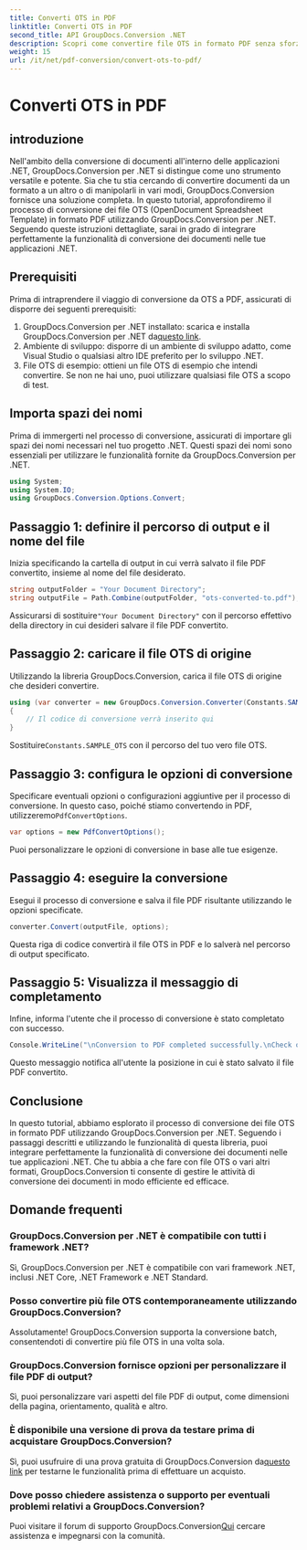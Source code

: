 ```yaml
---
title: Converti OTS in PDF
linktitle: Converti OTS in PDF
second_title: API GroupDocs.Conversion .NET
description: Scopri come convertire file OTS in formato PDF senza sforzo utilizzando GroupDocs.Conversion per .NET. Tutorial passo passo incluso.
weight: 15
url: /it/net/pdf-conversion/convert-ots-to-pdf/
---
```


# Converti OTS in PDF

## introduzione
Nell'ambito della conversione di documenti all'interno delle applicazioni .NET, GroupDocs.Conversion per .NET si distingue come uno strumento versatile e potente. Sia che tu stia cercando di convertire documenti da un formato a un altro o di manipolarli in vari modi, GroupDocs.Conversion fornisce una soluzione completa. In questo tutorial, approfondiremo il processo di conversione dei file OTS (OpenDocument Spreadsheet Template) in formato PDF utilizzando GroupDocs.Conversion per .NET. Seguendo queste istruzioni dettagliate, sarai in grado di integrare perfettamente la funzionalità di conversione dei documenti nelle tue applicazioni .NET.
## Prerequisiti
Prima di intraprendere il viaggio di conversione da OTS a PDF, assicurati di disporre dei seguenti prerequisiti:
1.  GroupDocs.Conversion per .NET installato: scarica e installa GroupDocs.Conversion per .NET da[questo link](https://releases.groupdocs.com/conversion/net/).
2. Ambiente di sviluppo: disporre di un ambiente di sviluppo adatto, come Visual Studio o qualsiasi altro IDE preferito per lo sviluppo .NET.
3. File OTS di esempio: ottieni un file OTS di esempio che intendi convertire. Se non ne hai uno, puoi utilizzare qualsiasi file OTS a scopo di test.

## Importa spazi dei nomi
Prima di immergerti nel processo di conversione, assicurati di importare gli spazi dei nomi necessari nel tuo progetto .NET. Questi spazi dei nomi sono essenziali per utilizzare le funzionalità fornite da GroupDocs.Conversion per .NET.
```csharp
using System;
using System.IO;
using GroupDocs.Conversion.Options.Convert;
```
## Passaggio 1: definire il percorso di output e il nome del file
Inizia specificando la cartella di output in cui verrà salvato il file PDF convertito, insieme al nome del file desiderato.
```csharp
string outputFolder = "Your Document Directory";
string outputFile = Path.Combine(outputFolder, "ots-converted-to.pdf");
```
 Assicurarsi di sostituire`"Your Document Directory"` con il percorso effettivo della directory in cui desideri salvare il file PDF convertito.
## Passaggio 2: caricare il file OTS di origine
Utilizzando la libreria GroupDocs.Conversion, carica il file OTS di origine che desideri convertire.
```csharp
using (var converter = new GroupDocs.Conversion.Converter(Constants.SAMPLE_OTS))
{
    // Il codice di conversione verrà inserito qui
}
```
 Sostituire`Constants.SAMPLE_OTS` con il percorso del tuo vero file OTS.
## Passaggio 3: configura le opzioni di conversione
 Specificare eventuali opzioni o configurazioni aggiuntive per il processo di conversione. In questo caso, poiché stiamo convertendo in PDF, utilizzeremo`PdfConvertOptions`.
```csharp
var options = new PdfConvertOptions();
```
Puoi personalizzare le opzioni di conversione in base alle tue esigenze.
## Passaggio 4: eseguire la conversione
Esegui il processo di conversione e salva il file PDF risultante utilizzando le opzioni specificate.
```csharp
converter.Convert(outputFile, options);
```
Questa riga di codice convertirà il file OTS in PDF e lo salverà nel percorso di output specificato.
## Passaggio 5: Visualizza il messaggio di completamento
Infine, informa l'utente che il processo di conversione è stato completato con successo.
```csharp
Console.WriteLine("\nConversion to PDF completed successfully.\nCheck output in {0}", outputFolder);
```
Questo messaggio notifica all'utente la posizione in cui è stato salvato il file PDF convertito.

## Conclusione
In questo tutorial, abbiamo esplorato il processo di conversione dei file OTS in formato PDF utilizzando GroupDocs.Conversion per .NET. Seguendo i passaggi descritti e utilizzando le funzionalità di questa libreria, puoi integrare perfettamente la funzionalità di conversione dei documenti nelle tue applicazioni .NET. Che tu abbia a che fare con file OTS o vari altri formati, GroupDocs.Conversion ti consente di gestire le attività di conversione dei documenti in modo efficiente ed efficace.
## Domande frequenti
### GroupDocs.Conversion per .NET è compatibile con tutti i framework .NET?
Sì, GroupDocs.Conversion per .NET è compatibile con vari framework .NET, inclusi .NET Core, .NET Framework e .NET Standard.
### Posso convertire più file OTS contemporaneamente utilizzando GroupDocs.Conversion?
Assolutamente! GroupDocs.Conversion supporta la conversione batch, consentendoti di convertire più file OTS in una volta sola.
### GroupDocs.Conversion fornisce opzioni per personalizzare il file PDF di output?
Sì, puoi personalizzare vari aspetti del file PDF di output, come dimensioni della pagina, orientamento, qualità e altro.
### È disponibile una versione di prova da testare prima di acquistare GroupDocs.Conversion?
 Sì, puoi usufruire di una prova gratuita di GroupDocs.Conversion da[questo link](https://releases.groupdocs.com/) per testarne le funzionalità prima di effettuare un acquisto.
### Dove posso chiedere assistenza o supporto per eventuali problemi relativi a GroupDocs.Conversion?
 Puoi visitare il forum di supporto GroupDocs.Conversion[Qui](https://forum.groupdocs.com/c/conversion/11) cercare assistenza e impegnarsi con la comunità.